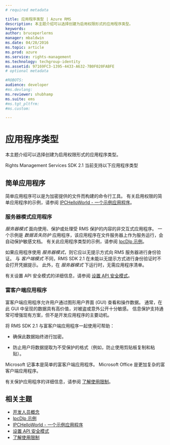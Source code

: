 ```yaml
---
# required metadata

title: 应用程序类型 | Azure RMS
description: 本主题介绍可以选择创建为启用权限形式的应用程序类型。
keywords:
author: bruceperlerms
manager: mbaldwin
ms.date: 04/28/2016
ms.topic: article
ms.prod: azure
ms.service: rights-management
ms.technology: techgroup-identity
ms.assetid: 97169FC3-1395-4433-A632-7B0F020FABFE
# optional metadata

#ROBOTS:
audience: developer
#ms.devlang:
ms.reviewer: shubhamp
ms.suite: ems
#ms.tgt_pltfrm:
#ms.custom:

---
```


# 应用程序类型


本主题介绍可以选择创建为启用权限形式的应用程序类型。

Rights Management Services SDK 2.1 当前支持以下应用程序类型

## 简单应用程序

简单应用程序可以是为加密提供的文件而构建的命令行工具。 有关启用权限的简单应用程序的示例，请参阅 [IPCHelloWorld - 一个示例应用程序](how-to-build-your-first-application.md)。

### 服务器模式应用程序


*服务器模式* 面向使用、保护或处理受 RMS 保护的内容的非交互式应用程序。 一个示例是 *数据丢失防护* 应用程序，该应用程序在文件服务器上作为服务运行，会自动保护敏感文档。 有关此应用程序类型的示例，请参阅 [IpcDlp 示例](https://Code.MSDN.Microsoft.Com/IpcDlp-Sample-Application-d30bb99d)。

如果应用程序使用 *服务器模式*，则它应以无提示方式向 RMS 服务器进行身份验证。 与 *客户端模式* 不同，RMS SDK 2.1 在未能以无提示方式进行身份验证时不会打开凭据提示。 此外，在 *服务器模式* 下运行时，无需应用程序清单。

有关设置 API 安全模式的详细信息，请参阅 [设置 API 安全模式](setting-the-api-security-mode-api-mode.md)。

### 富客户端应用程序

富客户端应用程序允许用户通过图形用户界面 (GUI) 查看和操作数据。 通常，在此 GUI 中呈现的数据具有高价值，对被盗或意外公开十分敏感。 信息保护支持通常可增强现有方案，但不是开发应用程序的主要动机。

将 RMS SDK 2.1 与富客户端应用程序一起使用可帮助：

-   确保此数据始终进行加密。

-   防止用户将数据提取为不受保护的格式（例如，防止使用剪贴板复制和粘贴）。

Microsoft 记事本是简单的富客户端应用程序。 Microsoft Office 是更加复杂的富客户端应用程序。

有关保护应用程序的详细信息，请参阅 [了解使用限制](understanding-usage-restrictions.md)。

## 相关主题

* [开发人员概念](ad-rms-concepts-nav.md)
* [IpcDlp 示例](https://Code.MSDN.Microsoft.Com/IpcDlp-Sample-Application-d30bb99d)
* [IPCHelloWorld - 一个示例应用程序](how-to-build-your-first-application.md)
* [设置 API 安全模式](setting-the-api-security-mode-api-mode.md)
* [了解使用限制](understanding-usage-restrictions.md)
 

 





<!--HONumber=Apr16_HO4-->



